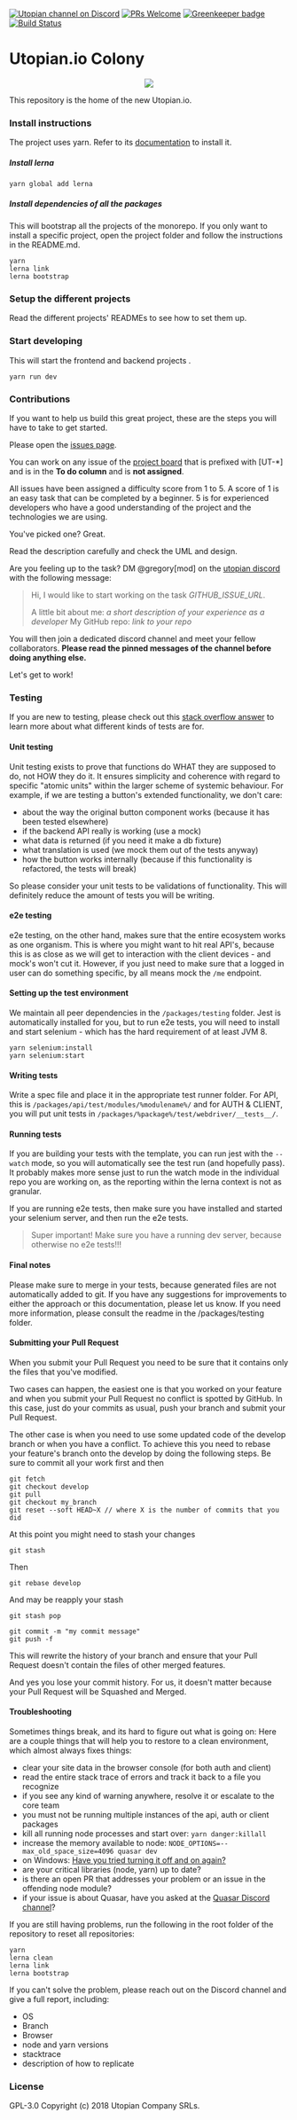 [![Utopian channel on Discord](https://img.shields.io/badge/chat-discord-738bd7.svg)](https://discord.gg/CA9pqES)
[![PRs Welcome](https://img.shields.io/badge/PRs-welcome-brightgreen.svg)](http://makeapullrequest.com)
[![Greenkeeper badge](https://badges.greenkeeper.io/utopian-io/v2.utopian.io.svg)](https://greenkeeper.io/)
[![Build Status](https://travis-ci.org/utopian-io/v2.utopian.io.svg?branch=develop)](https://travis-ci.org/utopian-io/v2.utopian.io)

# Utopian.io Colony

<p align="center">
  <img src="https://cdn.steemitimages.com/DQmVV3aEvdcwPR6RuJebHWLmibTBtwsLQoc3AnD7RQFE9DA/utopian-post-banner.png" />
</p>

This repository is the home of the new Utopian.io.

### Install instructions

The project uses yarn. Refer to its [documentation](https://yarnpkg.com/en/docs/install) to install it.

##### Install lerna

```shell
yarn global add lerna
```

##### Install dependencies of all the packages
This will bootstrap all the projects of the monorepo. If you only want to install a specific project, open the project folder and follow the instructions in the README.md.

```shell
yarn
lerna link
lerna bootstrap
```

### Setup the different projects
Read the different projects' READMEs to see how to set them up.

### Start developing
This will start the frontend and backend projects .
```shell
yarn run dev
```

### Contributions

If you want to help us build this great project, these are the steps you will have to take to get started.

Please open the [issues page](https://github.com/utopian-io/v2.utopian.io/issues). 

You can work on any issue of the [project board](https://github.com/orgs/utopian-io/projects/4) that is prefixed with [UT-*] and is in the **To do column** and is **not assigned**.

All issues have been assigned a difficulty score from 1 to 5. A score of 1 is an easy task that can be completed by a beginner. 5 is for experienced developers who have a good understanding of the project and the technologies we are using.

You've picked one? Great.

Read the description carefully and check the UML and design.

Are you feeling up to the task? DM @gregory[mod] on the [utopian discord](https://discord.gg/CA9pqES) with the following message:
> Hi,
> I would like to start working on the task _GITHUB_ISSUE_URL_.
>
> A little bit about me: _a short description of your experience as a developer_
> My GitHub repo: _link to your repo_

You will then join a dedicated discord channel and meet your fellow collaborators. **Please read the pinned messages of the channel before doing anything else.**

Let's get to work!


### Testing
If you are new to testing, please check out this [stack overflow answer](https://stackoverflow.com/a/520116) to learn more about what different kinds of tests are for.

#### Unit testing
Unit testing exists to prove that functions do WHAT they are supposed to do, not HOW they do it. It ensures simplicity and coherence with regard to specific "atomic units" within the larger scheme of systemic behaviour. For example, if we are testing a button's extended functionality, we don't care:

- about the way the original button component works (because it has been tested elsewhere)
- if the backend API really is working (use a mock)
- what data is returned (if you need it make a db fixture)
- what translation is used (we mock them out of the tests anyway)
- how the button works internally (because if this functionality is refactored, the tests will break)

So please consider your unit tests to be validations of functionality. This will definitely reduce the amount of tests you will be writing.

#### e2e testing
e2e testing, on the other hand, makes sure that the entire ecosystem works as one organism. This is where you might want to hit real API's, because this is as close as we will get to interaction with the client devices - and mock's won't cut it. However, if you just need to make sure that a logged in user can do something specific, by all means mock the `/me` endpoint.

#### Setting up the test environment
We maintain all peer dependencies in the `/packages/testing` folder. Jest is automatically installed for you, but to run e2e tests, you will need to install and start selenium - which has the hard requirement of at least JVM 8.
```
yarn selenium:install
yarn selenium:start
```

#### Writing tests
Write a spec file and place it in the appropriate test runner folder. For API, this is `/packages/api/test/modules/%modulename%/` and for AUTH & CLIENT, you will put unit tests in `/packages/%package%/test/webdriver/__tests__/`.


#### Running tests
If you are building your tests with the <test> template, you can run jest with the `--watch` mode, so you will automatically see the test run (and hopefully pass). It probably makes more sense just to run the watch mode in the individual repo you are working on, as the reporting within the lerna context is not as granular.

If you are running e2e tests, then make sure you have installed and started your selenium server, and then run the e2e tests.
> Super important! Make sure you have a running dev server, because otherwise no e2e tests!!!

#### Final notes
Please make sure to merge in your tests, because generated files are not automatically added to git. If you have any suggestions for improvements to either the approach or this documentation, please let us know. If you need more information, please consult the readme in the /packages/testing folder.


#### Submitting your Pull Request

When you submit your Pull Request you need to be sure that it contains only the files that you've modified.

Two cases can happen, the easiest one is that you worked on your feature and when you submit your Pull Request no conflict is spotted by GitHub. In this case, just do your commits as usual, push your branch and submit your Pull Request.

The other case is when you need to use some updated code of the develop branch or when you have a conflict. To achieve this you need to rebase your feature's branch onto the develop by doing the following steps.
Be sure to commit all your work first and then 
```
git fetch
git checkout develop
git pull
git checkout my_branch
git reset --soft HEAD~X // where X is the number of commits that you did
```
At this point you might need to stash your changes
```
git stash
```
Then
```
git rebase develop
```
And may be reapply your stash
```
git stash pop
```
```
git commit -m "my commit message"
git push -f
```
This will rewrite the history of your branch and ensure that your Pull Request doesn't contain the files of other merged features.

And yes you lose your commit history. For us, it doesn't matter because your Pull Request will be Squashed and Merged.

#### Troubleshooting
Sometimes things break, and its hard to figure out what is going on: Here are a couple things that will help you to restore to a clean environment, which almost always fixes things:

- clear your site data in the browser console (for both auth and client)
- read the entire stack trace of errors and track it back to a file you recognize
- if you see any kind of warning anywhere, resolve it or escalate to the core team
- you must not be running multiple instances of the api, auth or client packages
- kill all running node processes and start over: `yarn danger:killall`
- increase the memory available to node: 
  `NODE_OPTIONS=--max_old_space_size=4096 quasar dev`
- on Windows: [Have you tried turning it off and on again?](https://www.youtube.com/watch?v=nn2FB1P_Mn8)
- are your critical libraries (node, yarn) up to date?
- is there an open PR that addresses your problem or an issue in the offending node module?
- if your issue is about Quasar, have you asked at the [Quasar Discord channel](https://discord.gg/rmdY9jE)?

If you are still having problems, run the following in the root folder of the repository to reset all repositories:  
```
yarn
lerna clean
lerna link
lerna bootstrap
```

If you can't solve the problem, please reach out on the Discord channel and give a full report, including:
- OS
- Branch
- Browser
- node and yarn versions 
- stacktrace
- description of how to replicate

### License

GPL-3.0 Copyright (c) 2018 Utopian Company SRLs.
